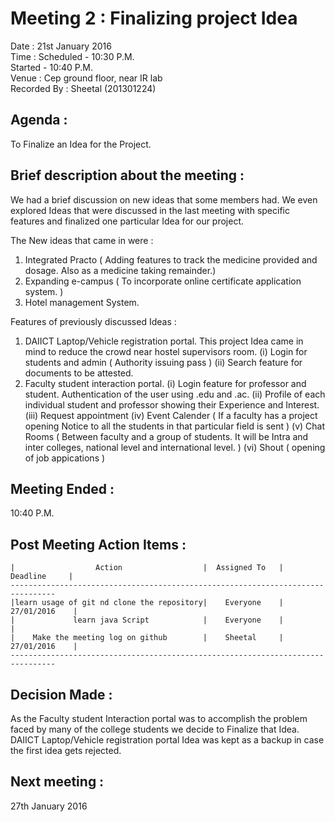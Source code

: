 
Meeting 2 : Finalizing project Idea
=====================================

Date : 21st January 2016  
Time : Scheduled - 10:30 P.M.  
       Started   - 10:40 P.M.  
Venue : Cep ground floor, near IR lab  
Recorded By : Sheetal (201301224)  

Agenda : 
---------
To Finalize an Idea for the Project.

Brief description about the meeting : 
--------------------------------------
We had a brief discussion on new ideas that some members had. We even explored Ideas that were discussed in the last meeting with specific features and finalized one particular Idea for our project.

The New ideas that came in were :
1. Integrated Practo ( Adding features to track the medicine provided and dosage. Also as a medicine taking remainder.)
2. Expanding e-campus ( To incorporate online certificate application system. )
3. Hotel management System.

Features of previously discussed Ideas :
1. DAIICT Laptop/Vehicle registration portal.
   This project Idea came in mind to reduce the crowd near hostel supervisors room.
   (i)   Login for students and admin ( Authority issuing pass )
   (ii)  Search feature for documents to be attested.
2. Faculty student interaction portal.
   (i)   Login feature for professor and student. Authentication of the user using .edu and .ac.
   (ii)  Profile of each individual student and professor showing their Experience and Interest.
   (iii) Request appointment
   (iv)  Event Calender ( If a faculty has a project opening Notice to all the students in that particular field is sent )
   (v)   Chat Rooms ( Between faculty and a group of students. It will be Intra and inter colleges, national level and international level. )
   (vi)  Shout ( opening of job appications )

Meeting Ended : 
-------------
10:40 P.M.

Post Meeting Action Items :
----------------------------

    |                  Action                  |  Assigned To   |     Deadline     |
    --------------------------------------------------------------------------------
    |learn usage of git nd clone the repository|    Everyone    |    27/01/2016    |
    |             learn java Script            |    Everyone    |                  |
    |    Make the meeting log on github        |    Sheetal     |    27/01/2016    |
    --------------------------------------------------------------------------------

Decision Made : 
-------------
As the Faculty student Interaction portal was to accomplish the problem faced by many of the college students we decide to Finalize that Idea. DAIICT Laptop/Vehicle registration portal Idea was kept as a backup in case the first idea gets rejected.

Next meeting :
-------------
27th January 2016
